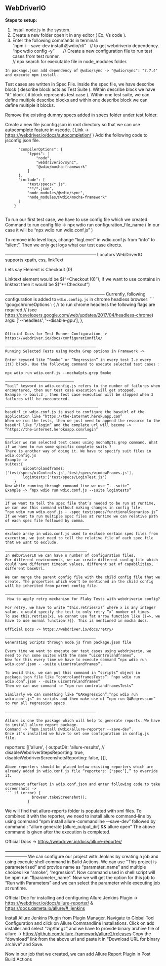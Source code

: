 WebDriverIO
------------  

__Steps to setup:__

1. Install node.js in the system.  
2. Create a new folder open it in any editor ( Ex. Vs code ).  
3. Enter the following commands in terminal:  
“npm i --save-dev install @wdio/cli”     &nbsp;&nbsp;// to get webdriverio dependency.  
“npx wdio config -y”               &nbsp; &nbsp;&nbsp;&nbsp; // Create a new configuration file to run test cases from test runner.  
// npx search for executable file in node_modules folder.

`In package.json add dependency of @wdio/sync -> "@wdio/sync": "7.7.4" and execute npm install.`

Test cases are written in Spec File.
Inside the spec file, we have describe block ( describe block acts as Test Suite ).
Within describe block we have “it” block ( it block represents test case ).
Within one test suite, we can define multiple describe blocks and within one describe block we can define multiple it blocks.

Remove the existing dummy specs added in specs folder under test folder.

Create a new file jsconfig.json in root directory so that we can use autocomplete feature in vscode. ( Link -> https://webdriver.io/docs/autocompletion/ )
Add the following code to jsconfig.json file.
``` {
      "compilerOptions": {
          "types": [
              "node",
              "webdriverio/sync",
              "@wdio/mocha-framework"
          ]
      },
      "include": [
          "test/specs/*.js",
          "**/*.json",
          "node_modules/@wdio/sync",
          "node_modules/@wdio/mocha-framework"
      ]
    }
    
```

To run our first test case, we have to use config file which we created.
Command to run config file -> npx wdio run configuration_file_name ( In our case it will be “npx wdio run wdio.conf.js” )

To remove info level logs, change “logLevel” in wdio.conf.js from “info” to “silent”. Then we only get logs what our test case directs.

—————————————————————
Locators
WebDriverIO supports xpath, css, linkText


Lets say Element is <a class=‘nav-link>Checkout (0)</a>

Linktext element would be $(“=Checkout (0)”), if we want to use contains in linktext then it would be $(“*=Checkout”)

———————————————————————
Currently, following configuration is added to `wdio.config.js` in chrome headless browser: ``` 'goog:chromeOptions': {
            // to run chrome headless the following flags are required
            // (see https://developers.google.com/web/updates/2017/04/headless-chrome)
             args: ['--headless', '--disable-gpu'],
            },
```

Official Docs for Test Runner Configuration -> https://webdriver.io/docs/configurationfile/

—————————————————————————————————————————
Running Selected Tests using Mocha Grep options in Framework ->

Enter keyword like “Smoke” or “Regression” in every test I.e every it() block. Use the following command to execute selected test cases : 

npx wdio run wdio.conf.js --mochaOpts.grep Smoke   

———————————————————————————————
“bail” keyword in wdio.config.js refers to the number of failures when encountered, then our test case execution will get stopped.
Example -> bail:3 , then test case execution will be stopped when 3 failures will be encountered.

——————————————————————————————————————————
baseUrl in wdio.conf.js is used to configure the baseUrl of the application like “https://the-internet.herokuapp.com”
When we run the tests, then we just need to append the resource to the baseUrl like “/login” and the complete url will become -> “https://the-internet.herokuapp.com/login”

—————————————————————————————————————
Earlier we ran selected test cases using mochaOpts.grep command. What if we have to run some specific complete suits ?
There is another way of doing it. We have to specify suit files in wdio.config.js
Example -> 
suites:{
        uicontrolandframes:['test/specs/uiControls.js','test/specs/windowFrames.js'],
        logintests:['test/specs/LoginTest.js']
    }
Now while running through command line we use “- -suite”
Example -> “npx wdio run wdio.conf.js --suite logintests”

———————————————————————————————————————
If we want to tell the spec file that’s needed to be run at runtime,  we can use this command without making changes in config file.
“npx wdio run wdio.conf.js - -spec test/specs/functionalScenarios.js”
If we want to run multiple spec files at runtime we can relative path of each spec file followed by comma.

——————————————————————————————————————
exclude array in wdio.conf.js used to exclude certain spec files from execution, we just need to tell the relative file of each spec file that we want to exclude.

—————————————————————————————————————
In WebDriverIO we can have n number of configuration files. 
For different environments, we can create different config file which could have different timeout values, different set of capabilities, different baseUrl.

We can merge the parent config file with the child config file that we create. The properties which won’t be mentioned in the child config will be inherited from parent config file.

—————————————————————————————————————
 How to apply retry mechanism for Flaky Tests with webdriverio config?

For retry, we have to write “this.retries(x)” where x is any integer value. x would specify the test to only retry “x” number of times.
To use this.retries(x), we cannot use fat arrow function like ()=>, we have to use normal function(){}. This is mentioned in mocha docs.

Official Docs -> https://webdriver.io/docs/retry/

—————————————————————————————————————————
Generating Scripts through node.js from package.json file

Every time we want to execute our test cases using webdriverio, we need to run some suites with the name “uicontrolandframes”.
Now for this every time we have to execute command “npx wdio run wdio.conf.json - -suite uicontrolandframes”.

To avoid this, we can put this command in “scripts” object in package.json file like “controlandframesTests”: “npx wdio run wdio.conf.json - -suite uicontrolandframes”
Then we can use command -> “npm run controlandframesTests”

Similarly we can something like “QARegression”:”npx wdio run wdio.conf.js” in scripts and then make use of “npm run QARegression” to run all regression specs.

—————————————————————————————————————————

Allure is one the package which will help to generate reports. We have to install allure report package.
Command -> “npm install @wdio/allure-reporter --save-dev”.
Once it’s installed we have to set one configuration in config.js file.
```
reporters: [['allure', {
        outputDir: 'allure-results',
        // disableWebdriverStepsReporting: true,
        disableWebdriverScreenshotsReporting: false,
    }]],

```
Above reporters should be placed below existing reporters which are already added in wdio.conf.js file “reporters: ['spec’],” to override it.

Uncomment afterTest in wdio.conf.json and enter following code to take screenshots -> 
``` if (error) {
            browser.takeScreenshot();
          }
```

We will find that allure-reports folder is populated with xml files.
To combined it with the reporter, we need to install allure command-line by using command “npm install allure-commandline --save-dev” followed by command :
“allure generate [allure_output_dir] && allure open” 
The above command is given after the execution is completed.


Official Docs -> https://webdriver.io/docs/allure-reporter/

—————————————————————————————————————————
We can configure our project with Jenkins by creating a job and using execute shell command in Build Actions.
We can use “This project is parameterised” and provide name as “parameter_name” and multiple choices like “smoke”, “regression”.
Now command used in shell script will be npm run “$parameter_name”.
Now we will get the option for this job to “Run with Parameters” and we can select the parameter while executing job at runtime.

Official Doc for installing and configuring Allure Jenkins Plugin -> https://webdriver.io/docs/allure-reporter/ & https://docs.qameta.io/allure/#_jenkins

Install Allure Jenkins Plugin from Plugin Manager.
Navigate to Global Tool Configuration and click on Allure Commandline Installations.
Click on add installer and select “zip/tar.gz” and we have to provide binary archive file of allure -> https://github.com/allure-framework/allure2/releases
Copy the “download” link from the above url and paste it in “Download URL for binary archive” and Save.

Now in our job that we created, we can add Allure Report Plugin in Post Build Actions






















